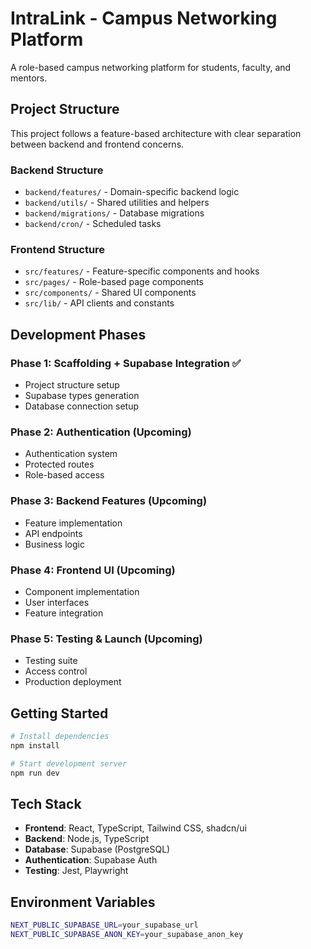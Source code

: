 
# IntraLink - Campus Networking Platform

A role-based campus networking platform for students, faculty, and mentors.

## Project Structure

This project follows a feature-based architecture with clear separation between backend and frontend concerns.

### Backend Structure
- `backend/features/` - Domain-specific backend logic
- `backend/utils/` - Shared utilities and helpers
- `backend/migrations/` - Database migrations
- `backend/cron/` - Scheduled tasks

### Frontend Structure
- `src/features/` - Feature-specific components and hooks
- `src/pages/` - Role-based page components
- `src/components/` - Shared UI components
- `src/lib/` - API clients and constants

## Development Phases

### Phase 1: Scaffolding + Supabase Integration ✅
- Project structure setup
- Supabase types generation
- Database connection setup

### Phase 2: Authentication (Upcoming)
- Authentication system
- Protected routes
- Role-based access

### Phase 3: Backend Features (Upcoming)
- Feature implementation
- API endpoints
- Business logic

### Phase 4: Frontend UI (Upcoming)
- Component implementation
- User interfaces
- Feature integration

### Phase 5: Testing & Launch (Upcoming)
- Testing suite
- Access control
- Production deployment

## Getting Started

```bash
# Install dependencies
npm install

# Start development server
npm run dev
```

## Tech Stack

- **Frontend**: React, TypeScript, Tailwind CSS, shadcn/ui
- **Backend**: Node.js, TypeScript
- **Database**: Supabase (PostgreSQL)
- **Authentication**: Supabase Auth
- **Testing**: Jest, Playwright

## Environment Variables

```bash
NEXT_PUBLIC_SUPABASE_URL=your_supabase_url
NEXT_PUBLIC_SUPABASE_ANON_KEY=your_supabase_anon_key
```
